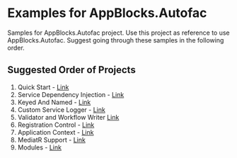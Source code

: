 # Examples for AppBlocks.Autofac
Samples for AppBlocks.Autofac project. Use this project as reference to use AppBlocks.Autofac. Suggest going through these samples in the following order.

## Suggested Order of Projects
1. Quick Start - [Link](https://github.com/AdsophicSolutions/AppBlocks.Autofac.Examples/tree/master/src/QuickStart)
2. Service Dependency Injection - [Link](https://github.com/AdsophicSolutions/AppBlocks.Autofac.Examples/tree/master/src/ServiceDependencyInjection)
3. Keyed And Named - [Link](https://github.com/AdsophicSolutions/AppBlocks.Autofac.Examples/tree/master/src/KeyedAndNamed)
4. Custom Service Logger - [Link](https://github.com/AdsophicSolutions/AppBlocks.Autofac.Examples/tree/master/src/CustomServiceLogger)
5. Validator and Workflow Writer [Link](https://github.com/AdsophicSolutions/AppBlocks.Autofac.Examples/tree/master/src/ValidatorAndWorkflowWriter)
6. Registration Control - [Link](https://github.com/AdsophicSolutions/AppBlocks.Autofac.Examples/tree/master/src/RegistrationControl)
7. Application Context - [Link](https://github.com/AdsophicSolutions/AppBlocks.Autofac.Examples/tree/master/src/ApplicationContext)
8. MediatR Support - [Link](https://github.com/AdsophicSolutions/AppBlocks.Autofac.Examples/tree/master/src/MediatRSupport)
8. Modules - [Link](https://github.com/AdsophicSolutions/AppBlocks.Autofac.Examples/tree/master/src/AppBlocksApplication)
